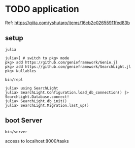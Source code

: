# TODO application

Ref: https://qiita.com/yshutaro/items/16cb2e02655911fed83b

## setup
```
julia

julia>] # switch to pkg> mode
pkg> add https://github.com/genieframework/Genie.jl
pkg> add https://github.com/genieframework/SearchLight.jl
pkg> Nullables
```

```
bin/repl

julia> using SearchLight
julia> SearchLight.Configuration.load_db_connection() |> SearchLight.Database.connect!
julia> SearchLight.db_init()
julia> SearchLight.Migration.last_up()
```

## boot Server
```
bin/server
```

access to localhost:8000/tasks
